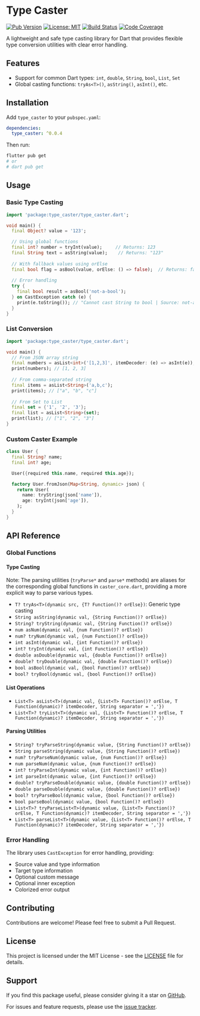 # Type Caster

[![Pub Version](https://img.shields.io/pub/v/type_caster?style=flat-square)](https://pub.dev/packages/type_caster)
[![License: MIT](https://img.shields.io/badge/license-MIT-purple.svg?style=flat-square)](https://opensource.org/licenses/MIT)
[![Build Status](https://img.shields.io/github/actions/workflow/status/venhdev/type_caster_dart/release.yml?branch=main&style=flat-square)](https://github.com/venhdev/type_caster_dart/actions)
[![Code Coverage](https://img.shields.io/badge/Coverage-80%25%2B-brightgreen?style=flat-square)](https://github.com/venhdev/type_caster_dart/actions)

A lightweight and safe type casting library for Dart that provides flexible type conversion utilities with clear error handling.

## Features

- Support for common Dart types: `int`, `double`, `String`, `bool`, `List`, `Set`
- Global casting functions: `tryAs<T>()`, `asString()`, `asInt()`, etc.

## Installation

Add `type_caster` to your `pubspec.yaml`:

```yaml
dependencies:
  type_caster: ^0.0.4
```

Then run:

```bash
flutter pub get
# or
# dart pub get
```

## Usage

### Basic Type Casting

```dart
import 'package:type_caster/type_caster.dart';

void main() {
  final Object? value = '123';

  // Using global functions
  final int? number = tryInt(value);     // Returns: 123
  final String text = asString(value);    // Returns: "123"
  
  // With fallback values using orElse
  final bool flag = asBool(value, orElse: () => false);  // Returns: false
  
  // Error handling
  try {
    final bool result = asBool('not-a-bool');
  } on CastException catch (e) {
    print(e.toString()); // "Cannot cast String to bool | Source: not-a-bool"
  }
}
```

### List Conversion

```dart
import 'package:type_caster/type_caster.dart';

void main() {
  // From JSON array string
  final numbers = asList<int>('[1,2,3]', itemDecoder: (e) => asInt(e));
  print(numbers); // [1, 2, 3]
  
  // From comma-separated string
  final items = asList<String>('a,b,c');
  print(items); // ["a", "b", "c"]
  
  // From Set to List
  final set = {'1', '2', '3'};
  final list = asList<String>(set);
  print(list); // ["1", "2", "3"]
}
```

### Custom Caster Example

```dart
class User {
  final String? name;
  final int? age;

  User({required this.name, required this.age});

  factory User.fromJson(Map<String, dynamic> json) {
    return User(
      name: tryString(json['name']),
      age: tryInt(json['age']),
    );
  }
}
```

## API Reference

### Global Functions

#### Type Casting

Note: The parsing utilities (`tryParse*` and `parse*` methods) are aliases for the corresponding global functions in `caster_core.dart`, providing a more explicit way to parse various types.

- `T? tryAs<T>(dynamic src, {T? Function()? orElse})`: Generic type casting
- `String asString(dynamic val, {String Function()? orElse})`
- `String? tryString(dynamic val, {String Function()? orElse})`
- `num asNum(dynamic val, {num Function()? orElse})`
- `num? tryNum(dynamic val, {num Function()? orElse})`
- `int asInt(dynamic val, {int Function()? orElse})`
- `int? tryInt(dynamic val, {int Function()? orElse})`
- `double asDouble(dynamic val, {double Function()? orElse})`
- `double? tryDouble(dynamic val, {double Function()? orElse})`
- `bool asBool(dynamic val, {bool Function()? orElse})`
- `bool? tryBool(dynamic val, {bool Function()? orElse})`

#### List Operations

- `List<T> asList<T>(dynamic val, {List<T> Function()? orElse, T Function(dynamic)? itemDecoder, String separator = ','})`
- `List<T>? tryList<T>(dynamic val, {List<T> Function()? orElse, T Function(dynamic)? itemDecoder, String separator = ','})`

#### Parsing Utilities

- `String? tryParseString(dynamic value, {String Function()? orElse})`
- `String parseString(dynamic value, {String Function()? orElse})`
- `num? tryParseNum(dynamic value, {num Function()? orElse})`
- `num parseNum(dynamic value, {num Function()? orElse})`
- `int? tryParseInt(dynamic value, {int Function()? orElse})`
- `int parseInt(dynamic value, {int Function()? orElse})`
- `double? tryParseDouble(dynamic value, {double Function()? orElse})`
- `double parseDouble(dynamic value, {double Function()? orElse})`
- `bool? tryParseBool(dynamic value, {bool Function()? orElse})`
- `bool parseBool(dynamic value, {bool Function()? orElse})`
- `List<T>? tryParseList<T>(dynamic value, {List<T> Function()? orElse, T Function(dynamic)? itemDecoder, String separator = ','})`
- `List<T> parseList<T>(dynamic value, {List<T> Function()? orElse, T Function(dynamic)? itemDecoder, String separator = ','})`

### Error Handling

The library uses `CastException` for error handling, providing:
- Source value and type information
- Target type information
- Optional custom message
- Optional inner exception
- Colorized error output

## Contributing

Contributions are welcome! Please feel free to submit a Pull Request.

## License

This project is licensed under the MIT License - see the [LICENSE](LICENSE) file for details.

## Support

If you find this package useful, please consider giving it a star on [GitHub](https://github.com/venhdev/type_caster_dart).

For issues and feature requests, please use the [issue tracker](https://github.com/venhdev/type_caster_dart/issues).
